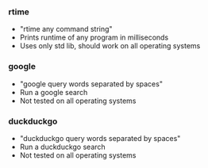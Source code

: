 ### rtime
* "rtime any command string"
* Prints runtime of any program in milliseconds
* Uses only std lib, should work on all operating systems

### google
* "google query words separated by spaces"
* Run a google search
* Not tested on all operating systems

### duckduckgo
* "duckduckgo query words separated by spaces"
* Run a duckduckgo search
* Not tested on all operating systems